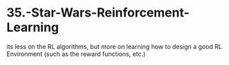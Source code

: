 # 35.-Star-Wars-Reinforcement-Learning

its less on the RL algorithms, but more on learning how to design a good RL Environment (such as the reward functions, etc.)
